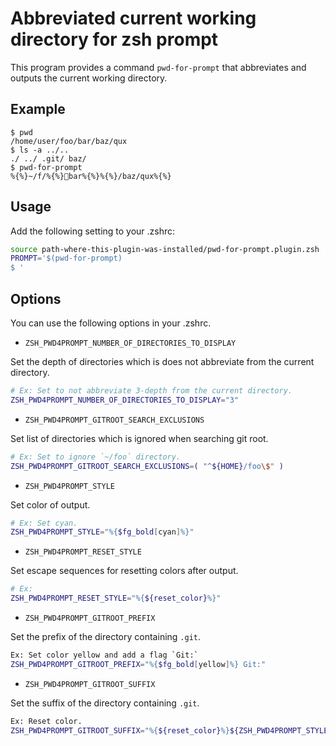 # Abbreviated current working directory for zsh prompt
This program provides a command `pwd-for-prompt` that abbreviates and outputs the current working directory.

## Example
```shell
$ pwd
/home/user/foo/bar/baz/qux
$ ls -a ../..
./ ../ .git/ baz/
$ pwd-for-prompt
%{%}~/f/%{%}bar%{%}%{%}/baz/qux%{%}
```

## Usage
Add the following setting to your .zshrc:
```zsh
source path-where-this-plugin-was-installed/pwd-for-prompt.plugin.zsh
PROMPT='$(pwd-for-prompt)
$ '
```

## Options
You can use the following options in your .zshrc.

- `ZSH_PWD4PROMPT_NUMBER_OF_DIRECTORIES_TO_DISPLAY`

Set the depth of directories which is does not abbreviate from the current directory.

```zsh
# Ex: Set to not abbreviate 3-depth from the current directory.
ZSH_PWD4PROMPT_NUMBER_OF_DIRECTORIES_TO_DISPLAY="3"
```

- `ZSH_PWD4PROMPT_GITROOT_SEARCH_EXCLUSIONS`

Set list of directories which is ignored when searching git root.

```zsh
# Ex: Set to ignore `~/foo` directory.
ZSH_PWD4PROMPT_GITROOT_SEARCH_EXCLUSIONS=( "^${HOME}/foo\$" )
```

- `ZSH_PWD4PROMPT_STYLE`

Set color of output.

```zsh
# Ex: Set cyan.
ZSH_PWD4PROMPT_STYLE="%{$fg_bold[cyan]%}"
```

- `ZSH_PWD4PROMPT_RESET_STYLE`

Set escape sequences for resetting colors after output.

```zsh
# Ex:
ZSH_PWD4PROMPT_RESET_STYLE="%{${reset_color}%}"
```

- `ZSH_PWD4PROMPT_GITROOT_PREFIX`

Set the prefix of the directory containing `.git`.

```zsh
Ex: Set color yellow and add a flag `Git:`
ZSH_PWD4PROMPT_GITROOT_PREFIX="%{$fg_bold[yellow]%} Git:"
```

- `ZSH_PWD4PROMPT_GITROOT_SUFFIX`

Set the suffix of the directory containing `.git`.

```zsh
Ex: Reset color.
ZSH_PWD4PROMPT_GITROOT_SUFFIX="%{${reset_color}%}${ZSH_PWD4PROMPT_STYLE}"
```

